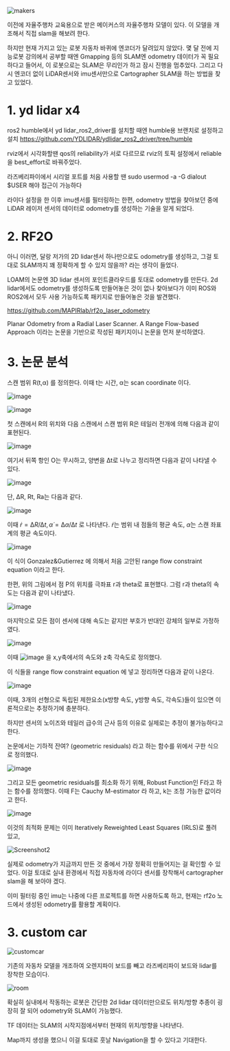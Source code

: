 
![makers](https://github.com/user-attachments/assets/6f040cfa-538c-4613-9866-843d29bf81d0)



이전에 자율주행차 교육용으로 받은 메이커스의 자율주행차 모델이 있다. 이 모델을 개조해서 직접 slam을 해보려 한다.

하지만 현재 가지고 있는 로봇 자동차 바퀴에 엔코더가 달려있지 않았다. 몇 달 전에 지능로봇 강의에서 공부할 때엔 Gmapping 등의 SLAM엔 odometry 데이터가 꼭 필요하다고 들어서, 이 로봇으로는 SLAM은 무리인가 하고 잠시 진행을 멈추었다. 그리고 다시 엔코더 없이 LiDAR센서와 imu센서만으로 Cartographer SLAM을 하는 방법을 찾고 있었다.

# 1. yd lidar x4

ros2 humble에서 yd lidar_ros2_driver를 설치할 때엔 humble용 브랜치로 설정하고 설치
https://github.com/YDLIDAR/ydlidar_ros2_driver/tree/humble

rviz에서 시각화할땐 qos의 reliability가 서로 다르므로 rviz의 토픽 설정에서 reliable을 best_effort로 바꿔주었다.

라즈베리파이에서 시리얼 포트를 처음 사용할 땐 sudo usermod -a -G dialout $USER 해야 접근이 가능하다

라이다 설정을 한 이후 imu센서를 필터링하는 한편, odometry 방법을 찾아보던 중에 LiDAR 레이저 센서의 데이터로 odometry를 생성하는 기술을 알게 되었다.

# 2. RF2O

아니 이러면, 달랑 저가의 2D lidar센서 하나만으로도 odometry를 생성하고, 그걸 토대로 SLAM까지 꽤 정확하게 할 수 있지 않을까? 라는 생각이 들었다.

LOAM의 논문엔 3D lidar 센서의 포인트클라우드를 토대로 odometry를 만든다. 2d lidar에서도 odometry를 생성하도록 만들어놓은 것이 없나 찾아보다가 이미 ROS와 ROS2에서 모두 사용 가능하도록 패키지로 만들어놓은 것을 발견했다.

https://github.com/MAPIRlab/rf2o_laser_odometry

Planar Odometry from a Radial Laser Scanner. A Range Flow-based Approach 이라는 논문을 기반으로 작성된 패키지이니 논문을 먼저 분석하였다.

# 3. 논문 분석

스캔 범위 R(t,α) 를 정의한다. 이때 t는 시간, α는 scan coordinate 이다.

![image](https://github.com/user-attachments/assets/3f331ff4-8fa1-4248-a5dc-e8d20d948c63)

![image](https://github.com/user-attachments/assets/accd11d9-1250-4a39-ac8b-94f00d57d123)

첫 스캔에서 R의 위치와 다음 스캔에서 스캔 범위 R은 테일러 전개에 의해 다음과 같이 표현된다.

![image](https://github.com/user-attachments/assets/434380ef-1cdb-4ad2-893e-597f504caa0a)

여기서 뒤쪽 항인 O는 무시하고, 양변을 Δt로 나누고 정리하면 다음과 같이 나타낼 수 있다.

![image](https://github.com/user-attachments/assets/70b17220-c095-4292-a6ad-1d9af2361ac8)

단, ΔR, Rt, Ra는 다음과 같다.

![image](https://github.com/user-attachments/assets/b11553a9-731e-42ff-8978-1781fd37a080)

이때 $\dot{r} = ∆R/∆t, \dot{α} = ∆α/∆t$ 로 나타낸다. $\dot{r}$는 범위 내 점들의 평균 속도, $\dot{α}$는 스캔 좌표계의 평균 속도이다.

![image](https://github.com/user-attachments/assets/bf7448c3-f119-4c10-9a09-60413a0c7b4d)

이 식이 Gonzalez&Gutierrez 에 의해서 처음 고안된 range flow constraint equation 이라고 한다.

한편, 위의 그림에서 점 P의 위치를 극좌표 r과 theta로 표현했다. 그럼 r과 theta의 속도는 다음과 같이 나타냈다.

![image](https://github.com/user-attachments/assets/7d99656c-eda8-4396-af0d-ef3a10f0e87f)

마지막으로 모든 점이 센서에 대해 속도는 같지만 부호가 반대인 강체의 일부로 가정하였다.

![image](https://github.com/user-attachments/assets/8cd0b12d-f2a0-4b48-9084-fc825d9f02da)

이때 ![image](https://github.com/user-attachments/assets/67e2ad89-f621-47a9-9b49-679023973ac6) 을 x,y축에서의 속도와 z축 각속도로 정의했다.

이 식들을 range flow constraint equation 에 넣고 정리하면 다음과 같이 나온다.

![image](https://github.com/user-attachments/assets/b64e0763-8dfc-419a-a64a-6f8844166cdf)

이때, 3개의 선형으로 독립된 제한요소(x방향 속도, y방향 속도, 각속도)들이 있으면 이론적으로는 추정하기에 충분하다. 

하지만 센서의 노이즈와 테일러 급수의 근사 등의 이유로 실제로는 추정이 불가능하다고 한다.

논문에서는 기하적 잔여? (geometric residuals) 라고 하는 함수를 위에서 구한 식으로 정의했다.

![image](https://github.com/user-attachments/assets/f166edf8-1451-4d13-9e23-0db3a50b39b8)

그리고 모든 geometric residuals를 최소화 하기 위해, Robust Function인 F라고 하는 함수를 정의했다. 이때 F는 Cauchy M-estimator 라 하고, k는 조정 가능한 값이라고 한다.

![image](https://github.com/user-attachments/assets/037b91db-b637-4fd1-8396-1ca92788ddbe)

이것의 최적화 문제는 이미 Iteratively Reweighted Least Squares (IRLS)로 풀려 있고,



![Screenshot2](https://github.com/user-attachments/assets/07b8cbe4-ca91-486f-ac73-da04c0b3b5ba)

실제로 odometry가 지금까지 만든 것 중에서 가장 정확히 만들어지는 걸 확인할 수 있었다. 이걸 토대로 실내 환경에서 직접 자동차에 라이다 센서를 장착해서 cartographer slam을 해 보아야 겠다.

이미 필터링 중인 imu는 나중에 다른 프로젝트를 하면 사용하도록 하고, 현재는 rf2o 노드에서 생성된 odometry를 활용할 계획이다.


# 3. custom car

![customcar](https://github.com/user-attachments/assets/9551cdc7-a489-4b5d-ae72-5bcc4c1c343e)


기존의 자동차 모델을 개조하여 오렌지파이 보드를 빼고 라즈베리파이 보드와 lidar를 장착한 모습이다.




![room](https://github.com/user-attachments/assets/8bcfd0a5-6964-42b8-a913-5b8f4f706528)




확실히 실내에서 작동하는 로봇은 간단한 2d lidar 데이터만으로도 위치/방향 추종이 굉장히 잘 되어 odometry와 SLAM이 가능했다.

TF 데이터는 SLAM의 시작지점에서부터 현재의 위치/방향을 나타낸다.

Map까지 생성을 했으니 이걸 토대로 훗날 Navigation을 할 수 있다고 기대한다.
 
   
